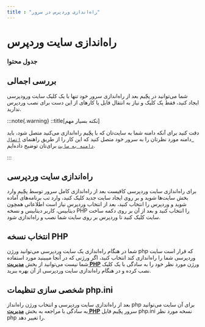 ```yaml
---
title : "راه‌اندازی وردپرس در سرور"
---
```


# راه‌اندازی سایت وردپرس

### جدول محتوا

## بررسی اجمالی 

شما می‌توانید در پچّیم بعد از راه‌اندازی سرور خود تنها با یک کلیک سایت ورودپرسی ایجاد کنید، فقط یک کلیک و نیاز به انتقال فایل یا کارهای از این دست برای نصب وردپرس ندارید.

:::note{.warning}
::title[نکته بسیار مهم]

دقت کنید برای آنکه دامنه شما به سایت‌تان که با پچّیم راه‌اندازی می‌کنید متصل شود، باید دامنه مورد نظرتان را به سرور خود متصل کنید که این کار را از طریق راهنمای [`اتصال دامنه به سایت`](/sites/setup-site/connect-domain-to-site) برای‌تان توضیح داده‌ایم.

:::

## راه‌اندازی سایت وردپرسی

برای راه‌اندازی سایت وردپرسی کافیست بعد از راه‌اندازی کامل سرور توسط پچّیم وارد بخش سایت‌ها شوید و بر روی ایجاد سایت جدید کلیک کنید، وارد تب برنامه‌های آماده شوید و وردپرس را انتخاب کنید، بعد از انتخاب وردپرس نیاز است اطلاعاتی همچون دیتابیس، کاربر دیتابیس و نسخه PHP را انتخاب کنید و بعد از آن بر روی دکمه ساخت سایت کلیک کنید تا وردپرس بر روی سایت شما نصب و راه‌اندازی شود.

## انتخاب نسخه PHP

شما در هنگام راه‌اندازی یک سایت وردپرسی می‌توانید ورژن php که قرار است سایت وردپرسی شما را راه‌اندازی کند انتخاب کنید، اگر ورژنی که در آنجا میبینید مورد استفاده شما نیست می‌توانید از بخش [**مدیریت PHP**](/servers/php) ورژن مورد نظر خود را به سادگی با یک کلیک نصب کرده و در هنگام راه‌اندازی سایت وردپرسی از آن بهره ببرید.

## شخصی سازی تنظیمات php.ini

بعد از راه‌اندازی سایت وردپرسی و انتخاب ورژن راه‌انداز php برای آن سایت می‌توانید به سادگی با مراجعه به بخش [**مدیریت PHP**](/servers/php) سرور پچّیم فایل php.ini نسخه مورد نظر php را تغییر دهد.
